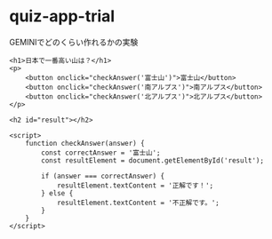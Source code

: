 # quiz-app-trial
GEMINIでどのくらい作れるかの実験
<!DOCTYPE html>
<html lang="ja">
<head>
    <meta charset="UTF-8">
    <title>クイズアプリ</title>
</head>
<body>

    <h1>日本で一番高い山は？</h1>
    <p>
        <button onclick="checkAnswer('富士山')">富士山</button>
        <button onclick="checkAnswer('南アルプス')">南アルプス</button>
        <button onclick="checkAnswer('北アルプス')">北アルプス</button>
    </p>

    <h2 id="result"></h2>

    <script>
        function checkAnswer(answer) {
            const correctAnswer = '富士山';
            const resultElement = document.getElementById('result');

            if (answer === correctAnswer) {
                resultElement.textContent = '正解です！';
            } else {
                resultElement.textContent = '不正解です。';
            }
        }
    </script>

</body>
</html>
